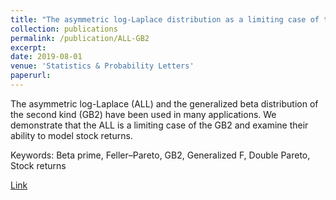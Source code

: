 ```yaml
---
title: "The asymmetric log-Laplace distribution as a limiting case of the generalized beta distribution"
collection: publications
permalink: /publication/ALL-GB2
excerpt:
date: 2019-08-01
venue: 'Statistics & Probability Letters'
paperurl:
---
```

The asymmetric log-Laplace (ALL) and the generalized beta distribution of the second kind (GB2) have been used in many applications. We demonstrate that the ALL is a limiting case of the GB2 and examine their ability to model stock returns.

Keywords: Beta prime, Feller–Pareto, GB2, Generalized F, Double Pareto, Stock returns

[Link](https://www.sciencedirect.com/science/article/abs/pii/S016771521930094X)

